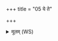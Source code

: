 +++
title = "05 ये ते"

+++
<details><summary>मूलम् (WS)</summary>

ये ते पूर्वे परागता अपरे पितरश्च ये।  
तेभ्यो घृतस्य कुल्यैतु शतधारा व्युन्दती॥ ५ ॥  
ये सर्वदा ददति ये वा पचन्त्योदनम्।  
ते वै यमस्य राज्यादुत्तरे लोक आसते ॥६॥
</details>